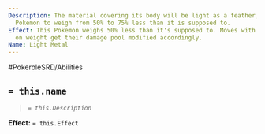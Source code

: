 ```yaml
---
Description: The material covering its body will be light as a feather, causing this
  Pokemon to weigh from 50% to 75% less than it is supposed to.
Effect: This Pokemon weighs 50% less than it's supposed to. Moves with damage based
  on weight get their damage pool modified accordingly.
Name: Light Metal
---
```


#PokeroleSRD/Abilities

## `= this.name`

> *`= this.Description`*

**Effect:** `= this.Effect`
